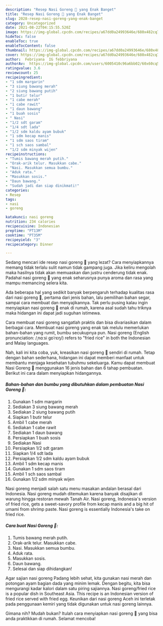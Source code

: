 ```yaml
---
description: "Resep Nasi Goreng 🍛 yang Enak Banget"
title: "Resep Nasi Goreng 🍛 yang Enak Banget"
slug: 2028-resep-nasi-goreng-yang-enak-banget
category: Uncategorized
date: 2021-08-22T04:15:55.520Z
image: https://img-global.cpcdn.com/recipes/a67dd0a24993646e/680x482cq70/nasi-goreng-foto-resep-utama.jpg
hideToc: false
enableToc: true
enableTocContent: false
thumbnail: https://img-global.cpcdn.com/recipes/a67dd0a24993646e/680x482cq70/nasi-goreng-foto-resep-utama.jpg
cover: https://img-global.cpcdn.com/recipes/a67dd0a24993646e/680x482cq70/nasi-goreng-foto-resep-utama.jpg
author:  Febriyana  IG febbriyana
authorAv:  https://img-global.cpcdn.com/users/6005410c96a6bb02/60x60cq50/avatar.jpg
ratingvalue: 3.6
reviewcount: 25
recipeingredient:
- "1 sdm margarin"
- "3 siung bawang merah"
- "2 siung bawang putih"
- "1 butir telur"
- "1 cabe merah"
- "1 cabe rawit"
- "1 daun bawang"
- "1 buah sosis"
- " Nasi"
- "1/2 sdt garam"
- "1/4 sdt lada"
- "1/2 sdm kaldu ayam bubuk"
- "1 sdm kecap manis"
- "1 sdm saos tiram"
- "1 sch saos sambal"
- "1/2 sdm minyak wijen"
recipeinstructions:
- "Tumis bawang merah putih."
- "Orak-arik telur. Masukkan cabe."
- "Nasi. Masukkan semua bumbu."
- "Aduk rata."
- "Masukkan sosis."
- "Daun bawang."
- "Sudah jadi dan siap dinikmati!"
categories:
- Resep
tags:
- nasi
- goreng

katakunci: nasi goreng 
nutrition: 234 calories
recipecuisine: Indonesian
preptime: "PT13M"
cooktime: "PT35M"
recipeyield: "3"
recipecategory: Dinner

---
```



Sedang mencari ide resep nasi goreng 🍛 yang lezat? Cara menyiapkannya memang tidak terlalu sulit namun tidak gampang juga. Jika keliru mengolah maka hasilnya tidak akan memuaskan dan justru cenderung tidak enak. Padahal nasi goreng 🍛 yang enak seharusnya punya aroma dan rasa yang mampu memancing selera kita.


Ada beberapa hal yang sedikit banyak berpengaruh terhadap kualitas rasa dari nasi goreng 🍛, pertama dari jenis bahan, lalu pemilihan bahan segar, sampai cara membuat dan menyajikannya. Tak perlu pusing kalau ingin menyiapkan nasi goreng 🍛 enak di rumah, karena asal sudah tahu triknya maka hidangan ini dapat jadi suguhan istimewa.

Cara membuat nasi goreng sangatlah praktis dan bisa divariasikan dalam berbagai cara. Membuat nasi goreng yang enak tak melulu memerlukan bahan-bahan yang rumit, bumbu secukupnya pun. Nasi goreng (English pronunciation: /ˌnɑːsi ɡɒˈrɛŋ/) refers to &#34;fried rice&#34; in both the Indonesian and Malay languages.


Nah, kali ini kita coba, yuk, kreasikan nasi goreng 🍛 sendiri di rumah. Tetap dengan bahan sederhana, hidangan ini dapat memberi manfaat untuk membantu menjaga kesehatan tubuhmu sekeluarga. Kamu dapat membuat Nasi Goreng 🍛 menggunakan 16 jenis bahan dan 6 tahap pembuatan. Berikut ini cara dalam menyiapkan hidangannya.

<!--inarticleads1-->

##### Bahan-bahan dan bumbu yang dibutuhkan dalam pembuatan Nasi Goreng 🍛:

1. Gunakan 1 sdm margarin
1. Sediakan 3 siung bawang merah
1. Sediakan 2 siung bawang putih
1. Siapkan 1 butir telur
1. Ambil 1 cabe merah
1. Sediakan 1 cabe rawit
1. Sediakan 1 daun bawang
1. Persiapkan 1 buah sosis
1. Sediakan  Nasi
1. Persiapkan 1/2 sdt garam
1. Siapkan 1/4 sdt lada
1. Persiapkan 1/2 sdm kaldu ayam bubuk
1. Ambil 1 sdm kecap manis
1. Gunakan 1 sdm saos tiram
1. Ambil 1 sch saos sambal
1. Gunakan 1/2 sdm minyak wijen


Nasi goreng menjadi salah satu menu masakan andalan berasal dari Indonesia. Nasi goreng mudah ditemukan karena banyak disajikan di warung hingga restoran mewah Tanah Air. Nasi goreng, Indonesia&#39;s version of fried rice, gets a sweet-savory profile from kecap manis and a big hit of umami from shrimp paste. Nasi goreng is essentially Indonesia&#39;s take on fried rice. 

<!--inarticleads2-->

##### Cara buat Nasi Goreng 🍛:

1. Tumis bawang merah putih.
1. Orak-arik telur. Masukkan cabe.
1. Nasi. Masukkan semua bumbu.
1. Aduk rata.
1. Masukkan sosis.
1. Daun bawang.
1. Selesai dan siap dihidangkan!

Agar sajian nasi goreng Padang lebih sehat, kita gunakan nasi merah dan potongan ayam bagian dada yang minim lemak. Dengan begitu, kita bisa mengurangi kadar kalori dalam satu piring sajiannya. Nasi goreng/fried rice is a popular dish in Southeast Asia. This recipe is an Indonesian version of fried rice served with fried egg. Keunikan dari nasi goreng Aceh ini terletak pada penggunaan kemiri yang tidak digunakan untuk nasi goreng lainnya. 

Gimana nih? Mudah bukan? Itulah cara menyiapkan nasi goreng 🍛 yang bisa anda praktikkan di rumah. Selamat mencoba!
